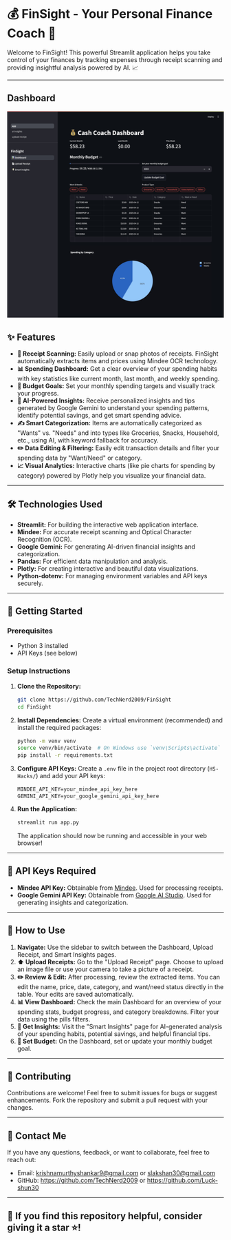 # 💰 FinSight - Your Personal Finance Coach 🧠

Welcome to FinSight! This powerful Streamlit application helps you take control of your finances by tracking expenses through receipt scanning and providing insightful analysis powered by AI. 📈

---

## Dashboard
![Image of FinSight Dashboard Screen](README/Dashboard%20-%20FinSight.jpeg)

## ✨ Features

* **🧾 Receipt Scanning:** Easily upload or snap photos of receipts. FinSight automatically extracts items and prices using Mindee OCR technology.
* **📊 Spending Dashboard:** Get a clear overview of your spending habits with key statistics like current month, last month, and weekly spending.
* **🎯 Budget Goals:** Set your monthly spending targets and visually track your progress.
* **🤖 AI-Powered Insights:** Receive personalized insights and tips generated by Google Gemini to understand your spending patterns, identify potential savings, and get smart spending advice.
* **✍️ Smart Categorization:** Items are automatically categorized as "Wants" vs. "Needs" and into types like Groceries, Snacks, Household, etc., using AI, with keyword fallback for accuracy.
* **✏️ Data Editing & Filtering:** Easily edit transaction details and filter your spending data by "Want/Need" or category.
* **📈 Visual Analytics:** Interactive charts (like pie charts for spending by category) powered by Plotly help you visualize your financial data.

---

## 🛠️ Technologies Used

* **Streamlit:** For building the interactive web application interface.
* **Mindee:** For accurate receipt scanning and Optical Character Recognition (OCR).
* **Google Gemini:** For generating AI-driven financial insights and categorization.
* **Pandas:** For efficient data manipulation and analysis.
* **Plotly:** For creating interactive and beautiful data visualizations.
* **Python-dotenv:** For managing environment variables and API keys securely.

---

## 🚀 Getting Started

### Prerequisites

* Python 3 installed
* API Keys (see below)

### Setup Instructions

1.  **Clone the Repository:**
    ```bash
    git clone https://github.com/TechNerd2009/FinSight
    cd FinSight
    ```
2.  **Install Dependencies:** Create a virtual environment (recommended) and install the required packages:
    ```bash
    python -m venv venv
    source venv/bin/activate  # On Windows use `venv\Scripts\activate`
    pip install -r requirements.txt
    ```
3.  **Configure API Keys:** Create a `.env` file in the project root directory (`HS-Hacks/`) and add your API keys:
    ```dotenv
    MINDEE_API_KEY=your_mindee_api_key_here
    GEMINI_API_KEY=your_google_gemini_api_key_here
    ```
4.  **Run the Application:**
    ```bash
    streamlit run app.py
    ```
    The application should now be running and accessible in your web browser!

---

## 🔑 API Keys Required

* **Mindee API Key:** Obtainable from [Mindee](https://www.mindee.com/). Used for processing receipts.
* **Google Gemini API Key:** Obtainable from [Google AI Studio](https://aistudio.google.com/). Used for generating insights and categorization.

---

## 📖 How to Use

1.  **Navigate:** Use the sidebar to switch between the Dashboard, Upload Receipt, and Smart Insights pages.
2.  **⬆️ Upload Receipts:** Go to the "Upload Receipt" page. Choose to upload an image file or use your camera to take a picture of a receipt.
3.  **✏️ Review & Edit:** After processing, review the extracted items. You can edit the name, price, date, category, and want/need status directly in the table. Your edits are saved automatically.
4.  **📊 View Dashboard:** Check the main Dashboard for an overview of your spending stats, budget progress, and category breakdowns. Filter your data using the pills filters.
5.  **🧠 Get Insights:** Visit the "Smart Insights" page for AI-generated analysis of your spending habits, potential savings, and helpful financial tips.
6.  **🎯 Set Budget:** On the Dashboard, set or update your monthly budget goal.

---

## 🙌 Contributing

Contributions are welcome! Feel free to submit issues for bugs or suggest enhancements. Fork the repository and submit a pull request with your changes.

---

## 📩 Contact Me  

If you have any questions, feedback, or want to collaborate, feel free to reach out:  
- Email: krishnamurthyshankar9@gmail.com or slakshan30@gmail.com
- GitHub: https://github.com/TechNerd2009 or https://github.com/Luck-shun30

---

## 🎉 If you find this repository helpful, consider giving it a star ⭐!
